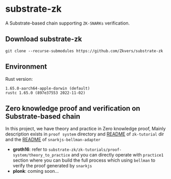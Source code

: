 # substrate-zk

A Substrate-based chain supporting `ZK-SNARKs` verification.

## Download substrate-zk
```
git clone --recurse-submodules https://github.com/Zkvers/substrate-zk
```

## Environment
Rust version:   
```
1.65.0-aarch64-apple-darwin (default)  
rustc 1.65.0 (897e37553 2022-11-02)
```
## Zero knowledge proof and verification on Substrate-based chain
In this project, we have theory and practice in Zero knowledge proof, Mainly description exists in `proof system` directory and [README](https://github.com/Zkvers/substrate-zk/blob/master/zk-tutorials/ZKSNARKS.md) of `zk-tutorial` dir and the [README](https://github.com/Zkvers/snarkjs-bellman-adapter/blob/main/README.md) of `snarkjs-bellman-adapter`
- **groth16**: refer to `substrate-zk/zk-tutorials/proof-system/theory_to_practice` and you can directly operate with `practice1` section where you can build the full process which using `bellman` to verify the proof generated by `snarkjs`
- **plonk**: coming soon...